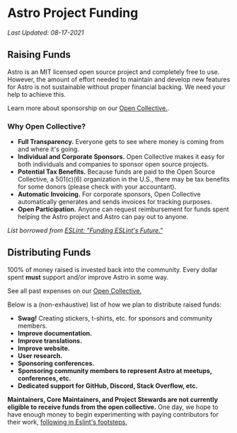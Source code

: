 # Astro Project Funding

_Last Updated: 08-17-2021_

## Raising Funds

Astro is an MIT licensed open source project and completely free to use. However, the amount of effort needed to maintain and develop new features for Astro is not sustainable without proper financial backing. We need your help to achieve this.

Learn more about sponsorship on our [Open Collective.](https://opencollective.com/astrodotbuild).

### Why Open Collective?

* **Full Transparency.** Everyone gets to see where money is coming from and where it's going.
* **Individual and Corporate Sponsors.** Open Collective makes it easy for both individuals and companies to sponsor open source projects.
* **Potential Tax Benefits.** Because funds are paid to the Open Source Collective, a 501(c)(6) organization in the U.S., there may be tax benefits for some donors (please check with your accountant).
* **Automatic Invoicing.** For corporate sponsors, Open Collective automatically generates and sends invoices for tracking purposes.
* **Open Participation.** Anyone can request reimbursement for funds spent helping the Astro project and Astro can pay out to anyone.

_List borrowed from [ESLint: "Funding ESLint's Future."](https://eslint.org/blog/2019/02/funding-eslint-future)_

## Distributing Funds

100% of money raised is invested back into the community. Every dollar spent **must** support and/or improve Astro in some way.

See all past expenses on our [Open Collective.](https://opencollective.com/astrodotbuild)

Below is a (non-exhaustive) list of how we plan to distribute raised funds:

- **Swag!** Creating stickers, t-shirts, etc. for sponsors and community members.
- **Improve documentation.**
- **Improve translations.**
- **Improve website.**
- **User research.**
- **Sponsoring conferences.**
- **Sponsoring community members to represent Astro at meetups, conferences, etc.**
- **Dedicated support for GitHub, Discord, Stack Overflow, etc.**

**Maintainers, Core Maintainers, and Project Stewards are not currently eligible to receive funds from the open collective.** One day, we hope to have enough money to begin experimenting with paying contributors for their work, [following in Eslint's footsteps.](https://eslint.org/blog/2020/10/year-paying-contributors-review)
